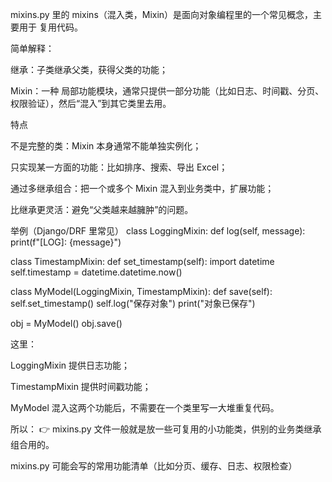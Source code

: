 
mixins.py 里的 mixins（混入类，Mixin）是面向对象编程里的一个常见概念，主要用于 复用代码。

简单解释：

继承：子类继承父类，获得父类的功能；

Mixin：一种 局部功能模块，通常只提供一部分功能（比如日志、时间戳、分页、权限验证），然后“混入”到其它类里去用。

特点

不是完整的类：Mixin 本身通常不能单独实例化；

只实现某一方面的功能：比如排序、搜索、导出 Excel；

通过多继承组合：把一个或多个 Mixin 混入到业务类中，扩展功能；

比继承更灵活：避免“父类越来越臃肿”的问题。

举例（Django/DRF 里常见）
class LoggingMixin:
    def log(self, message):
        print(f"[LOG]: {message}")

class TimestampMixin:
    def set_timestamp(self):
        import datetime
        self.timestamp = datetime.datetime.now()

class MyModel(LoggingMixin, TimestampMixin):
    def save(self):
        self.set_timestamp()
        self.log("保存对象")
        print("对象已保存")

obj = MyModel()
obj.save()


这里：

LoggingMixin 提供日志功能；

TimestampMixin 提供时间戳功能；

MyModel 混入这两个功能后，不需要在一个类里写一大堆重复代码。

所以：
👉 mixins.py 文件一般就是放一些可复用的小功能类，供别的业务类继承组合用的。

 mixins.py 可能会写的常用功能清单（比如分页、缓存、日志、权限检查）
